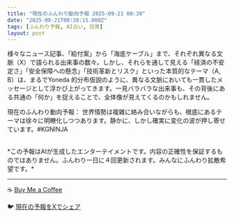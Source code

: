 ```yaml
---
title: "現在のふんわり動向予報 2025-09-21 00:38"
date: "2025-09-21T00:38:15.000Z"
tags: [ふんわり予報, AI占い, 日常]
layout: post
---
```


様々なニュース記事、「給付案」から「海底ケーブル」まで、それぞれ異なる文脈（X）で語られる出来事の数々。しかし、それらを通して見える「経済の不安定さ」「安全保障への懸念」「技術革新とリスク」といった本質的なテーマ（A, B）は、まるでYoneda 的分布仮説のように、異なる文脈においても一貫したメッセージとして浮かび上がってきます。一見バラバラな出来事も、その背後にある共通の「何か」を捉えることで、全体像が見えてくるのかもしれません。

現在のふんわり動向予報：
世界情勢は複雑に絡み合いながらも、根底にあるテーマは徐々に明瞭化しつつあります。静かに、しかし確実に変化の波が押し寄せています。#KGNINJA

<br>
*この予報はAIが生成したエンターテイメントです。内容の正確性を保証するものではありません。ふんわり一日に４回更新されます。みんなにふんわり拡散希望です。*

---
☕️ [Buy Me a Coffee](https://www.buymeacoffee.com/kgninja)

🐦 [現在の予報をXでシェア](https://twitter.com/intent/tweet?text=%E7%8F%BE%E5%9C%A8%E3%81%AE%E3%81%B5%E3%82%93%E3%82%8F%E3%82%8A%E4%BA%88%E5%A0%B1%3A%20%E3%80%8C%E6%A7%98%E3%80%85%E3%81%AA%E3%83%8B%E3%83%A5%E3%83%BC%E3%82%B9%E8%A8%98%E4%BA%8B%E3%80%81%E3%80%8C%E7%B5%A6%E4%BB%98%E6%A1%88%E3%80%8D%E3%81%8B%E3%82%89%E3%80%8C%E6%B5%B7%E5%BA%95%E3%82%B1%E3%83%BC%E3%83%96%E3%83%AB%E3%80%8D%E3%81%BE%E3%81%A7%E3%80%81%E3%81%9D%E3%82%8C%E3%81%9E%E3%82%8C%E7%95%B0%E3%81%AA%E3%82%8B%E6%96%87%E8%84%88%EF%BC%88X%EF%BC%89%E3%81%A7%E8%AA%9E%E3%82%89%E3%82%8C%E3%82%8B%E5%87%BA%E6%9D%A5%E4%BA%8B%E3%81%AE%E6%95%B0%E3%80%85%E3%80%82%E3%80%8D%23KGNINJA%20%E7%B6%9A%E3%81%8D%E3%81%AF%E3%83%96%E3%83%AD%E3%82%B0%E3%81%A7%EF%BC%81%F0%9F%91%87&url=https%3A%2F%2Fkg-ninja.github.io%2FFunwariyoso%2F)
